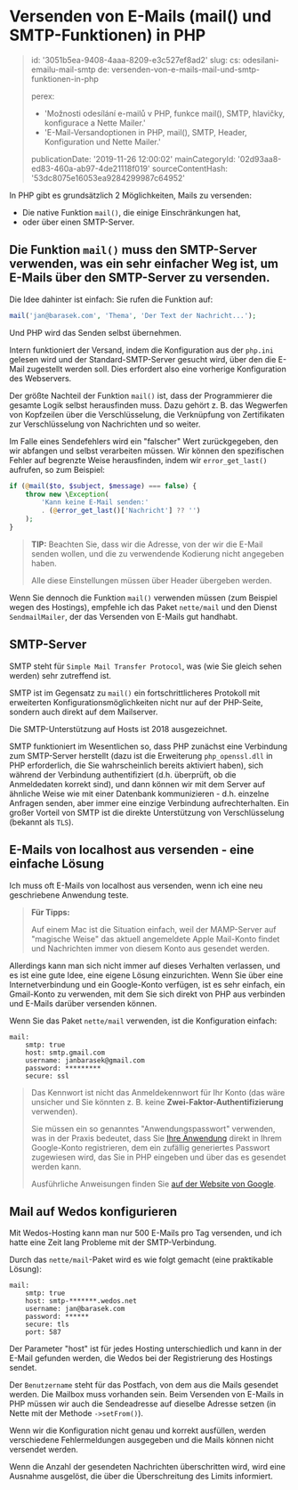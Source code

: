 Versenden von E-Mails (mail() und SMTP-Funktionen) in PHP
=========================================================

> id: '3051b5ea-9408-4aaa-8209-e3c527ef8ad2'
> slug:
> 	cs: odesilani-emailu-mail-smtp
> 	de: versenden-von-e-mails-mail-und-smtp-funktionen-in-php
> 
> perex:
> 	- 'Možnosti odesílání e-mailů v PHP, funkce mail(), SMTP, hlavičky, konfigurace a Nette Mailer.'
> 	- 'E-Mail-Versandoptionen in PHP, mail(), SMTP, Header, Konfiguration und Nette Mailer.'
> 
> publicationDate: '2019-11-26 12:00:02'
> mainCategoryId: '02d93aa8-ed83-460a-ab97-4de21118f019'
> sourceContentHash: '53dc8075e16053ea9284299987c64952'

In PHP gibt es grundsätzlich 2 Möglichkeiten, Mails zu versenden:

- Die native Funktion `mail()`, die einige Einschränkungen hat,
- oder über einen SMTP-Server.

Die Funktion `mail()` muss den SMTP-Server verwenden, was ein sehr einfacher Weg ist, um E-Mails über den SMTP-Server zu versenden.
---------------

Die Idee dahinter ist einfach: Sie rufen die Funktion auf:

```php
mail('jan@barasek.com', 'Thema', 'Der Text der Nachricht...');
```

Und PHP wird das Senden selbst übernehmen.

Intern funktioniert der Versand, indem die Konfiguration aus der `php.ini` gelesen wird und der Standard-SMTP-Server gesucht wird, über den die E-Mail zugestellt werden soll. Dies erfordert also eine vorherige Konfiguration des Webservers.

Der größte Nachteil der Funktion `mail()` ist, dass der Programmierer die gesamte Logik selbst herausfinden muss. Dazu gehört z. B. das Wegwerfen von Kopfzeilen über die Verschlüsselung, die Verknüpfung von Zertifikaten zur Verschlüsselung von Nachrichten und so weiter.

Im Falle eines Sendefehlers wird ein "falscher" Wert zurückgegeben, den wir abfangen und selbst verarbeiten müssen. Wir können den spezifischen Fehler auf begrenzte Weise herausfinden, indem wir `error_get_last()` aufrufen, so zum Beispiel:

```php
if (@mail($to, $subject, $message) === false) {
	throw new \Exception(
		'Kann keine E-Mail senden:'
		. (@error_get_last()['Nachricht'] ?? '')
	);
}
```

> **TIP:** Beachten Sie, dass wir die Adresse, von der wir die E-Mail senden wollen, und die zu verwendende Kodierung nicht angegeben haben.
>
> Alle diese Einstellungen müssen über Header übergeben werden.

Wenn Sie dennoch die Funktion `mail()` verwenden müssen (zum Beispiel wegen des Hostings), empfehle ich das Paket `nette/mail` und den Dienst `SendmailMailer`, der das Versenden von E-Mails gut handhabt.

SMTP-Server
-----------

SMTP steht für `Simple Mail Transfer Protocol`, was (wie Sie gleich sehen werden) sehr zutreffend ist.

SMTP ist im Gegensatz zu `mail()` ein fortschrittlicheres Protokoll mit erweiterten Konfigurationsmöglichkeiten nicht nur auf der PHP-Seite, sondern auch direkt auf dem Mailserver.

Die SMTP-Unterstützung auf Hosts ist 2018 ausgezeichnet.

SMTP funktioniert im Wesentlichen so, dass PHP zunächst eine Verbindung zum SMTP-Server herstellt (dazu ist die Erweiterung `php_openssl.dll` in PHP erforderlich, die Sie wahrscheinlich bereits aktiviert haben), sich während der Verbindung authentifiziert (d.h. überprüft, ob die Anmeldedaten korrekt sind), und dann können wir mit dem Server auf ähnliche Weise wie mit einer Datenbank kommunizieren - d.h. einzelne Anfragen senden, aber immer eine einzige Verbindung aufrechterhalten. Ein großer Vorteil von SMTP ist die direkte Unterstützung von Verschlüsselung (bekannt als `TLS`).

E-Mails von localhost aus versenden - eine einfache Lösung
--------------------------------------------------

Ich muss oft E-Mails von localhost aus versenden, wenn ich eine neu geschriebene Anwendung teste.

> **Für Tipps:**
>
> Auf einem Mac ist die Situation einfach, weil der MAMP-Server auf "magische Weise" das aktuell angemeldete Apple Mail-Konto findet und Nachrichten immer von diesem Konto aus gesendet werden.

Allerdings kann man sich nicht immer auf dieses Verhalten verlassen, und es ist eine gute Idee, eine eigene Lösung einzurichten. Wenn Sie über eine Internetverbindung und ein Google-Konto verfügen, ist es sehr einfach, ein Gmail-Konto zu verwenden, mit dem Sie sich direkt von PHP aus verbinden und E-Mails darüber versenden können.

Wenn Sie das Paket `nette/mail` verwenden, ist die Konfiguration einfach:

```neon
mail:
	smtp: true
	host: smtp.gmail.com
	username: janbarasek@gmail.com
	password: *********
	secure: ssl
```

> Das Kennwort ist nicht das Anmeldekennwort für Ihr Konto (das wäre unsicher und Sie könnten z. B. keine **Zwei-Faktor-Authentifizierung** verwenden).
>
> Sie müssen ein so genanntes "Anwendungspasswort" verwenden, was in der Praxis bedeutet, dass Sie <a href="https://myaccount.google.com/apppasswords">Ihre Anwendung</a> direkt in Ihrem Google-Konto registrieren, dem ein zufällig generiertes Passwort zugewiesen wird, das Sie in PHP eingeben und über das es gesendet werden kann.
>
> Ausführliche Anweisungen finden Sie <a href="https://support.google.com/accounts/answer/185833?hl=cs">auf der Website von Google</a>.

Mail auf Wedos konfigurieren
---------------------------

Mit Wedos-Hosting kann man nur 500 E-Mails pro Tag versenden, und ich hatte eine Zeit lang Probleme mit der SMTP-Verbindung.

Durch das `nette/mail`-Paket wird es wie folgt gemacht (eine praktikable Lösung):

```neon
mail:
	smtp: true
	host: smtp-*******.wedos.net
	username: jan@barasek.com
	password: ******
	secure: tls
	port: 587
```

Der Parameter "host" ist für jedes Hosting unterschiedlich und kann in der E-Mail gefunden werden, die Wedos bei der Registrierung des Hostings sendet.

Der `Benutzername` steht für das Postfach, von dem aus die Mails gesendet werden. Die Mailbox muss vorhanden sein. Beim Versenden von E-Mails in PHP müssen wir auch die Sendeadresse auf dieselbe Adresse setzen (in Nette mit der Methode `->setFrom()`).

Wenn wir die Konfiguration nicht genau und korrekt ausfüllen, werden verschiedene Fehlermeldungen ausgegeben und die Mails können nicht versendet werden.

Wenn die Anzahl der gesendeten Nachrichten überschritten wird, wird eine Ausnahme ausgelöst, die über die Überschreitung des Limits informiert.
